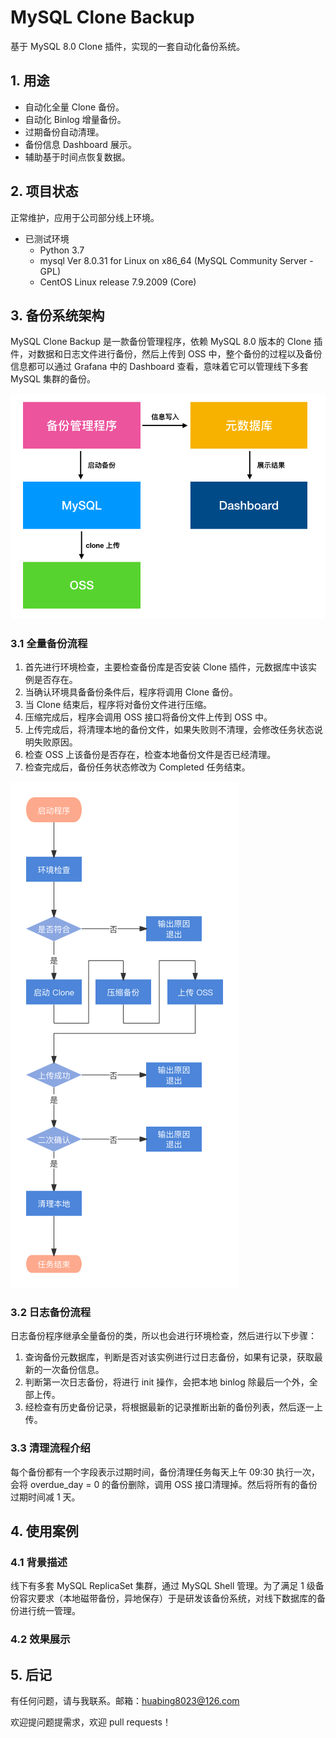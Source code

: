 # MySQL Clone Backup

基于 MySQL 8.0 Clone 插件，实现的一套自动化备份系统。

## 1. 用途

* 自动化全量 Clone 备份。
* 自动化 Binlog 增量备份。
* 过期备份自动清理。
* 备份信息 Dashboard 展示。
* 辅助基于时间点恢复数据。

## 2. 项目状态

正常维护，应用于公司部分线上环境。

* 已测试环境
  * Python 3.7
  * mysql  Ver 8.0.31 for Linux on x86_64 (MySQL Community Server - GPL)
  * CentOS Linux release 7.9.2009 (Core)

## 3. 备份系统架构

MySQL Clone Backup 是一款备份管理程序，依赖 MySQL 8.0 版本的 Clone 插件，对数据和日志文件进行备份，然后上传到 OSS 中，整个备份的过程以及备份信息都可以通过 Grafana 中的 Dashboard 查看，意味着它可以管理线下多套 MySQL 集群的备份。

![架构图](https://github.com/COOH-791/mysql_clone_backup/blob/main/images/design.png)

### 3.1 全量备份流程

1. 首先进行环境检查，主要检查备份库是否安装 Clone 插件，元数据库中该实例是否存在。
2. 当确认环境具备备份条件后，程序将调用 Clone 备份。
3. 当 Clone 结束后，程序将对备份文件进行压缩。
4. 压缩完成后，程序会调用 OSS 接口将备份文件上传到 OSS 中。
5. 上传完成后，将清理本地的备份文件，如果失败则不清理，会修改任务状态说明失败原因。
6. 检查 OSS 上该备份是否存在，检查本地备份文件是否已经清理。
7. 检查完成后，备份任务状态修改为 Completed 任务结束。

![流程图](https://github.com/COOH-791/mysql_clone_backup/blob/main/images/chart.png)

### 3.2 日志备份流程

日志备份程序继承全量备份的类，所以也会进行环境检查，然后进行以下步骤：

1. 查询备份元数据库，判断是否对该实例进行过日志备份，如果有记录，获取最新的一次备份信息。
2. 判断第一次日志备份，将进行 init 操作，会把本地 binlog 除最后一个外，全部上传。
3. 经检查有历史备份记录，将根据最新的记录推断出新的备份列表，然后逐一上传。

### 3.3 清理流程介绍

每个备份都有一个字段表示过期时间，备份清理任务每天上午 09:30 执行一次，会将 overdue_day = 0 的备份删除，调用 OSS 接口清理掉。然后将所有的备份过期时间减 1 天。

## 4. 使用案例

### 4.1 背景描述

线下有多套 MySQL ReplicaSet 集群，通过 MySQL Shell 管理。为了满足 1 级备份容灾要求（本地磁带备份，异地保存）于是研发该备份系统，对线下数据库的备份进行统一管理。

### 4.2 效果展示



## 5. 后记

有任何问题，请与我联系。邮箱：[huabing8023@126.com](https://github.com/COOH-791/mysql_clone_backup/tree/main)

欢迎提问题提需求，欢迎 pull requests！



